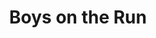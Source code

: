 --- 
title: "Boys on the Run"
publishdate: "2019-8-8T16:48:46+02:00"
src: "https://365manga.net/manga/boys-on-the-run"
image: "https://data.365manga.net/images/thumbnails/6642-boys-on-the-run.jpg"
description: "The story is about how and why a guy goes from a worker at a dead-end job to becoming a boxer."
---